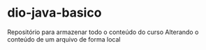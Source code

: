 # dio-java-basico
Repositório para armazenar todo o conteúdo do curso
Alterando o conteúdo de um arquivo de forma local
